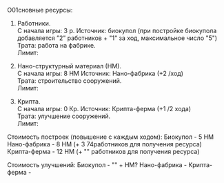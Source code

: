 О01сновные ресурсы:  
1. Работники.  
С начала игры: 3 р.
Источник: биокупол (при постройке биокупола добавляется ”2” работников + "1" за ход, максимальное число "5")  
Трата: работа на фабрике.  
Лимит:  
  
2. Нано-структурный материал (НМ).  
С начала игры: 8 НМ
Источник: Нано-фабрика (+2 /ход)  
Трата: строительство сооружений.  
Лимит:  
  
3. Крипта.  
С начала игры: 0 Кр.
Источник: Крипта-ферма (+1 /2 хода)  
Трата: улучшение сооружений.  
Лимит:  


Стоимость построек (повышение с каждым ходом): 
Биокупол - 5 НМ
Нано-фабрика - 8 НМ (+ 3 
74работников для получения ресурса) 
Крипта-ферма - 12 НМ (+ "" работников для получения ресурса) 

Стоимость улучшений: 
Биокупол - "" + НМ?
Нано-фабрика - 
Крипта-ферма - 